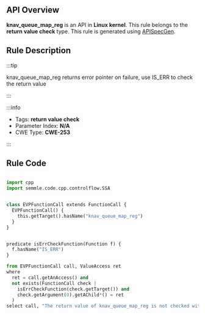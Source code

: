 ---
---


## API Overview
**knav_queue_map_reg** is an API in **Linux kernel**. This rule belongs to the **return value check** type. This rule is generated using [APISpecGen](../../tools/APISpecGen).
## Rule Description

:::tip

knav_queue_map_reg returns error pointer on failure, use IS_ERR to check the return value

:::

:::info

- Tags: **return value check**
- Parameter Index: **N/A**
- CWE Type: **CWE-253**

:::

## Rule Code
```python

import cpp
import semmle.code.cpp.controlflow.SSA


class EVPFunctionCall extends FunctionCall {
  EVPFunctionCall() {
    this.getTarget().hasName("knav_queue_map_reg")
  }
}


predicate isErrCheckFunction(Function f) {
  f.hasName("IS_ERR") 
}

from EVPFunctionCall call, ValueAccess ret
where
  ret = call.getAnAccess() and
  not exists(FunctionCall check |
    isErrCheckFunction(check.getTarget()) and
    check.getArgument(0).getAChild*() = ret
  )
select call, "The return value of knav_queue_map_reg is not checked with IS_ERR."
    
```